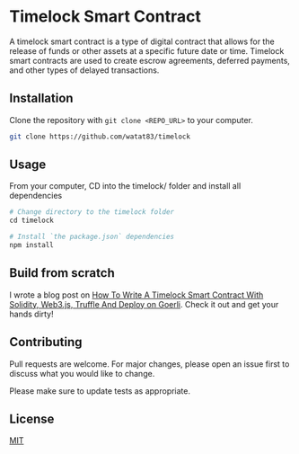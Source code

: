 # Timelock Smart Contract

A timelock smart contract is a type of digital contract that allows for the release of funds or other assets at a specific future date or time. Timelock smart contracts are used to create escrow agreements, deferred payments, and other types of delayed transactions.

## Installation

Clone the repository with `git clone <REPO_URL>` to your computer.

```bash
git clone https://github.com/watat83/timelock

```

## Usage

From your computer, CD into the timelock/ folder and install all dependencies

```python
# Change directory to the timelock folder
cd timelock

# Install `the package.json` dependencies
npm install

```

## Build from scratch

I wrote a blog post on [How To Write A Timelock Smart Contract With Solidity, Web3.js, Truffle And Deploy on Goerli](https://nzouat.com/how-to-write-a-timelock-smart-contract-with-solidity-web3-js-truffle-and-deploy-on-goerli/). Check it out and get your hands dirty!

## Contributing

Pull requests are welcome. For major changes, please open an issue first
to discuss what you would like to change.

Please make sure to update tests as appropriate.

## License

[MIT](https://choosealicense.com/licenses/mit/)
